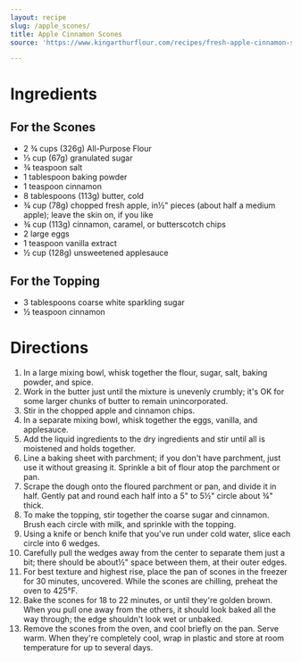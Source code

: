 ```yaml
---
layout: recipe
slug: /apple_scones/
title: Apple Cinnamon Scones
source: 'https://www.kingarthurflour.com/recipes/fresh-apple-cinnamon-scones-recipe'

---
```


# Ingredients

## For the Scones

- 2 ¾ cups (326g) All-Purpose Flour
- ⅓ cup (67g) granulated sugar
- ¾ teaspoon salt
- 1 tablespoon baking powder
- 1 teaspoon cinnamon
- 8 tablespoons (113g) butter, cold
- ¾ cup (78g) chopped fresh apple, in½" pieces (about half a medium apple); leave the skin on, if you like
- ¾ cup (113g) cinnamon, caramel, or butterscotch chips
- 2 large eggs
- 1 teaspoon vanilla extract
- ½ cup (128g) unsweetened applesauce

## For the Topping

- 3 tablespoons coarse white sparkling sugar
- ½ teaspoon cinnamon

# Directions

1.  In a large mixing bowl, whisk together the flour, sugar, salt, baking powder, and spice.
2.  Work in the butter just until the mixture is unevenly crumbly; it's OK for some larger chunks of butter to remain unincorporated.
3.  Stir in the chopped apple and cinnamon chips.
4.  In a separate mixing bowl, whisk together the eggs, vanilla, and applesauce.
5.  Add the liquid ingredients to the dry ingredients and stir until all is moistened and holds together.
6.  Line a baking sheet with parchment; if you don't have parchment, just use it without greasing it. Sprinkle a bit of flour atop the parchment or pan.
7.  Scrape the dough onto the floured parchment or pan, and divide it in half. Gently pat and round each half into a 5" to 5½" circle about ¾" thick.
8.  To make the topping, stir together the coarse sugar and cinnamon. Brush each circle with milk, and sprinkle with the topping.
9.  Using a knife or bench knife that you've run under cold water, slice each circle into 6 wedges.
10.  Carefully pull the wedges away from the center to separate them just a bit; there should be about½" space between them, at their outer edges.
11.  For best texture and highest rise, place the pan of scones in the freezer for 30 minutes, uncovered. While the scones are chilling, preheat the oven to 425°F.
12.  Bake the scones for 18 to 22 minutes, or until they're golden brown. When you pull one away from the others, it should look baked all the way through; the edge shouldn't look wet or unbaked.
13.  Remove the scones from the oven, and cool briefly on the pan. Serve warm. When they're completely cool, wrap in plastic and store at room temperature for up to several days.